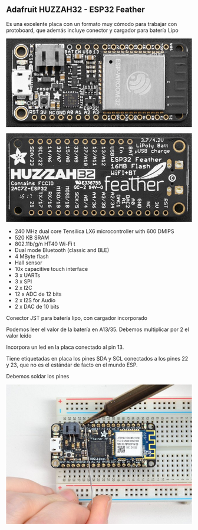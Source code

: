 ## Adafruit HUZZAH32 - ESP32 Feather

Es una excelente placa con un formato muy cómodo para trabajar con protoboard, que además incluye conector y cargador para batería Lipo

![](./images/feather_3405_kit_ORIG.jpg)

![](./images/feather_3405_quarter_ORIG.jpg)

* 240 MHz dual core Tensilica LX6 microcontroller with 600 DMIPS
* 520 KB SRAM
* 802.11b/g/n HT40 Wi-Fi t
* Dual mode Bluetooth (classic and BLE)
* 4 MByte flash
* Hall sensor
* 10x capacitive touch interface
* 3 x UARTs 
* 3 x SPI 
* 2 x I2C 
* 12 x ADC de 12 bits
* 2 x I2S for Audio
* 2 x DAC de 10 bits

Conector JST para batería lipo, con cargador incorporado

Podemos leer el valor de la batería en A13/35. Debemos multiplicar por 2 el valor leído

Incorpora un led en la placa conectado al pin 13.

Tiene etiquetadas en placa los pines SDA y SCL conectados a los pines 22 y 23, que no es el estándar de facto en el mundo ESP.


Debemos soldar los pines

![](./images/feather_solder1.jpg)